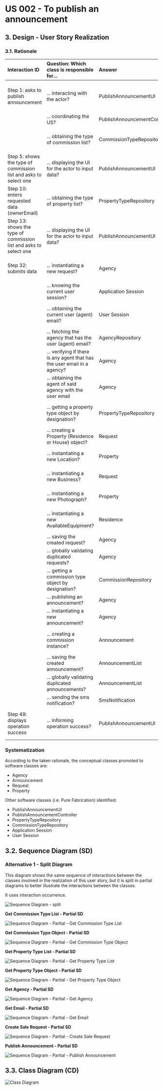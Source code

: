 # US 002 - To publish an announcement

## 3. Design - User Story Realization

### 3.1. Rationale

| Interaction ID                                                    | Question: Which class is responsible for...                              | Answer                        | Justification (with patterns)                                                                                 |
|:------------------------------------------------------------------|:-------------------------------------------------------------------------|:------------------------------|:--------------------------------------------------------------------------------------------------------------|
| Step 1: asks to publish announcement                              | ... interacting with the actor?                                          | PublishAnnouncementUI         | Pure Fabrication: there is no reason to assign this responsibility to any existing class in the Domain Model. |
|                                                                   | ... coordinating the US?                                                 | PublishAnnouncementController | Controller.                                                                                                   |
|                                                                   | ... obtaining the type of commission list?                               | CommissionTypeRepository      | Information Expert: the types of commission are the same for all the agents; Pure Fabrication.                |
| Step 5: shows the type of commission list and asks to select one	 | ... displaying the UI for the actor to input data?                       | PublishAnnouncementUI         | Pure Fabrication: there is no reason to assign this responsibility to any existing class in the Domain Model. |
| Step 10: enters requested data (ownerEmail)                       | ... obtaining the type of property list?                                 | PropertyTypeRepository        | Information Expert: the types of properties are the same for all announcements/properties; Pure Fabrication.  |
| Step 13: shows the type of commission list and asks to select one | ... displaying the UI for the actor to input data?                       | PublishAnnouncementUI         | Pure Fabrication: there is no reason to assign this responsibility to any existing class in the Domain Model. |
| Step 32: submits data                                             | ... instantiating a new request?                                         | Agency                        | Creator (Rule 1): in the Domain Model Agency is assigned (contains) Requests.                                 |
|                                                                   | ... knowing the current user session?                                    | Application Session           | Information Expert: has the necessary data.                                                                   |
|                                                                   | ... obtaining the current user (agent) email?                            | User Session                  | Information Expert: cf. User Authentication & Authorization component documentation.                          |
|                                                                   | ... fetching the agency that has the user (agent) email?                 | AgencyRepository              | Information Expert: contains all the agencies; Pure Fabrication.                                              |
|                                                                   | ... verifying if there is any agent that has the user email in a agency? | Agency                        | Information Expert: knows all its agents (employees).                                                         |
|                                                                   | ... obtaining the agent of said agency with the user email               | Agency                        | Information Expert: knows all its agents.                                                                     |
|                                                                   | ... getting a property type object by designation?                       | PropertyTypeRepository        | Information Expert: knows the property types and has its descriptions; Pure Fabrication.                      |
|                                                                   | ... creating a Property (Residence or House) object?                     | Request                       | Creator (Rule 1/4): in the Domain Model Request has information about Property.                               |
|                                                                   | ... instantiating a new Location?                                        | Property                      | Creator (Rule 1): in the Domain Model Property contains Location.                                             |
|                                                                   | ... instantiating a new Business?                                        | Request                       | Creator (Rule 1): in the Domain Model Request aggregates Business                                             |
|                                                                   | ... instantiating a new Photograph?                                      | Property                      | Creator (Rule 1): in the Domain Model Property contains Photograph.                                           |
|                                                                   | ... instantiating a new AvailableEquipment?                              | Residence                     | Creator (Rule 1): in the Domain Model Residence contains AvailableEquipment.                                  |
|                                                                   | ... saving the created request?                                          | Agency                        | Agency: owns all its requests.                                                                                |
|                                                                   | ... globally validating duplicated requests?                             | Agency                        | Information Expert: knows all requests.                                                                       |
|                                                                   | ... getting a commission type object by designation?                     | CommissionRepository          | Information Expert: knows the commission types and has its descriptions; Pure Fabrication.                    |
|                                                                   | ... publishing an announcement?                                          | Agency                        | Information Expert: owns all its announcements.                                                               |
|                                                                   | ... instantiating a new announcement?                                    | Agency                        | Creator (Rule 1): in the Domain Model Agency owns Announcements.                                              |
|                                                                   | ... creating a commission instance?                                      | Announcement                  | Creator (Rule 1): in the Domain Model Announcement contains Commission.                                       |
|                                                                   | ... saving the created announcement?                                     | AnnouncementList              | Information Expert: has all announcements of an agency.                                                       |
|                                                                   | ... globally validating duplicated announcements?                        | AnnouncementList              | Information Expert: knows all announcements instances.                                                        |
|                                                                   | ... sending the sms notification?                                        | SmsNotification               | Protected variation: to ensure the system stability.                                                          |
| Step 49: displays operation success 	                             | ... informing operation success?                                         | PublishAnnouncementUI         | Pure Fabrication: there is no reason to assign this responsibility to any existing class in the Domain Model. |

### Systematization ##

According to the taken rationale, the conceptual classes promoted to software classes are:

* Agency
* Announcement
* Request
* Property

Other software classes (i.e. Pure Fabrication) identified:

* PublishAnnouncementUI
* PublishAnnouncementController
* PropertyTypeRepository
* CommissionTypeRepository
* Application Session
* User Session

## 3.2. Sequence Diagram (SD)

### Alternative 1 - Split Diagram

This diagram shows the same sequence of interactions between the classes involved in the realization of this user story,
but it is split in partial diagrams to better illustrate the interactions between the classes.

It uses interaction occurrence.

![Sequence Diagram - split](svg/us002-sequence-diagram-split.svg)

**Get Commission Type List - Partial SD**

![Sequence Diagram - Partial - Get Commission Type List ](svg/us002-sequence-diagram-partial-get-commission-type-list.svg)

**Get Commission Type Object - Partial SD**

![Sequence Diagram - Partial - Get Commission Type Object](svg/us002-sequence-diagram-partial-get-commission-type.svg)

**Get Property Type List - Partial SD**

![Sequence Diagram - Partial - Get Property Type List](svg/us002-sequence-diagram-partial-get-property-type-list.svg)

**Get Property Type Object - Partial SD**

![Sequence Diagram - Partial - Get Property Type Object](svg/us002-sequence-diagram-partial-get-property-type.svg)

**Get Agency - Partial SD**

![Sequence Diagram - Partial - Get Agency](svg/us002-sequence-diagram-partial-get-agency.svg)

**Get Email - Partial SD**

![Sequence Diagram - Partial - Get Email](svg/us002-sequence-diagram-partial-get-email.svg)

**Create Sale Request - Partial SD**

![Sequence Diagram - Partial - Create Sale Request ](svg/us002-sequence-diagram-partial-create-sale-request.svg)

**Publish Announcement - Partial SD**

![Sequence Diagram - Partial - Publish Announcement](svg/us002-sequence-diagram-partial-publish-announcement.svg)

## 3.3. Class Diagram (CD)

![Class Diagram](svg/us002-class-diagram.svg)